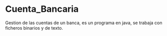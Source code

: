 # Cuenta_Bancaria
Gestion de las cuentas de un banca, es un programa en java, se trabaja con ficheros binarios y de texto. 
